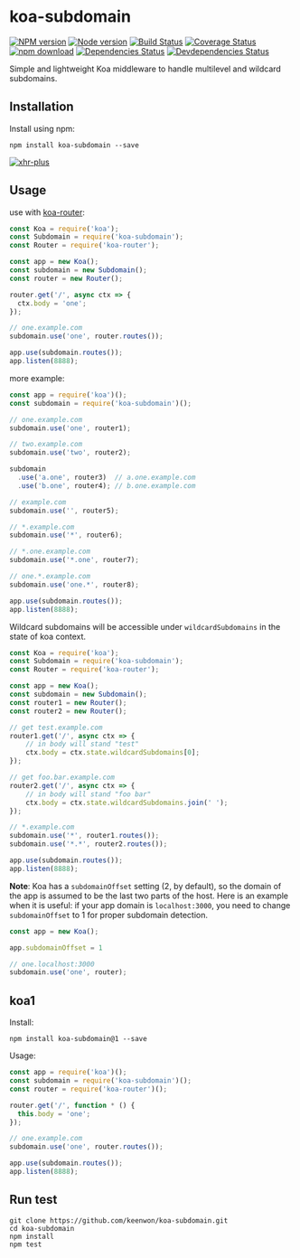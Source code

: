 # koa-subdomain

[![NPM version][npm-image]][npm-url]
[![Node version][node-image]][node-url]
[![Build Status][github-actions-image]][github-actions-url]
[![Coverage Status][coveralls-image]][coveralls-url]
[![npm download][download-image]][download-url]
[![Dependencies Status][dependencies-image]][dependencies-url]
[![Devdependencies Status][devdependencies-image]][devdependencies-url]

Simple and lightweight Koa middleware to handle multilevel and wildcard subdomains.

## Installation

Install using npm:

```shell
npm install koa-subdomain --save
```

[![xhr-plus](https://nodei.co/npm/koa-subdomain.png)](https://npmjs.org/package/koa-subdomain)

## Usage

use with [koa-router](https://github.com/alexmingoia/koa-router):

```javascript
const Koa = require('koa');
const Subdomain = require('koa-subdomain');
const Router = require('koa-router');

const app = new Koa();
const subdomain = new Subdomain();
const router = new Router();

router.get('/', async ctx => {
  ctx.body = 'one';
});

// one.example.com
subdomain.use('one', router.routes());

app.use(subdomain.routes());
app.listen(8888);
```

more example:

```javascript
const app = require('koa')();
const subdomain = require('koa-subdomain')();

// one.example.com
subdomain.use('one', router1);

// two.example.com
subdomain.use('two', router2);

subdomain
  .use('a.one', router3)  // a.one.example.com
  .use('b.one', router4); // b.one.example.com

// example.com
subdomain.use('', router5);

// *.example.com
subdomain.use('*', router6);

// *.one.example.com
subdomain.use('*.one', router7);

// one.*.example.com
subdomain.use('one.*', router8);

app.use(subdomain.routes());
app.listen(8888);
```

Wildcard subdomains will be accessible under `wildcardSubdomains` in the state of koa context.

```javascript
const Koa = require('koa');
const Subdomain = require('koa-subdomain');
const Router = require('koa-router');

const app = new Koa();
const subdomain = new Subdomain();
const router1 = new Router();
const router2 = new Router();

// get test.example.com
router1.get('/', async ctx => {
    // in body will stand "test"
    ctx.body = ctx.state.wildcardSubdomains[0];
});

// get foo.bar.example.com
router2.get('/', async ctx => {
    // in body will stand "foo bar"
    ctx.body = ctx.state.wildcardSubdomains.join(' ');
});

// *.example.com
subdomain.use('*', router1.routes());
subdomain.use('*.*', router2.routes());

app.use(subdomain.routes());
app.listen(8888);
```

**Note**: Koa has a `subdomainOffset` setting (2, by default), so the domain of the app is assumed to be the last two parts of the host. Here is an example when it is useful: if your app domain is `localhost:3000`, you need to change `subdomainOffset` to 1 for proper subdomain detection.

```js
const app = new Koa();

app.subdomainOffset = 1

// one.localhost:3000
subdomain.use('one', router);
```

## koa1

Install:

```shell
npm install koa-subdomain@1 --save
```

Usage:

```javascript
const app = require('koa')();
const subdomain = require('koa-subdomain')();
const router = require('koa-router')();

router.get('/', function * () {
  this.body = 'one';
});

// one.example.com
subdomain.use('one', router.routes());

app.use(subdomain.routes());
app.listen(8888);
```

## Run test

```shell
git clone https://github.com/keenwon/koa-subdomain.git
cd koa-subdomain
npm install
npm test
```

[npm-image]: https://img.shields.io/npm/v/koa-subdomain.svg
[npm-url]: https://www.npmjs.com/package/koa-subdomain
[node-image]: https://img.shields.io/node/v/koa-subdomain.svg
[node-url]: https://nodejs.org
[github-actions-image]: https://github.com/keenwon/koa-subdomain/workflows/unittest/badge.svg
[github-actions-url]: https://github.com/keenwon/koa-subdomain/actions
[coveralls-image]: https://img.shields.io/codecov/c/github/keenwon/koa-subdomain
[coveralls-url]: https://codecov.io/gh/keenwon/koa-subdomain
[download-image]: https://img.shields.io/npm/dm/koa-subdomain.svg
[download-url]: https://npmjs.org/package/koa-subdomain
[dependencies-image]: https://img.shields.io/david/keenwon/koa-subdomain.svg
[dependencies-url]: https://david-dm.org/keenwon/koa-subdomain
[devdependencies-image]: https://img.shields.io/david/dev/keenwon/koa-subdomain.svg
[devdependencies-url]: https://david-dm.org/keenwon/koa-subdomain?type=dev
